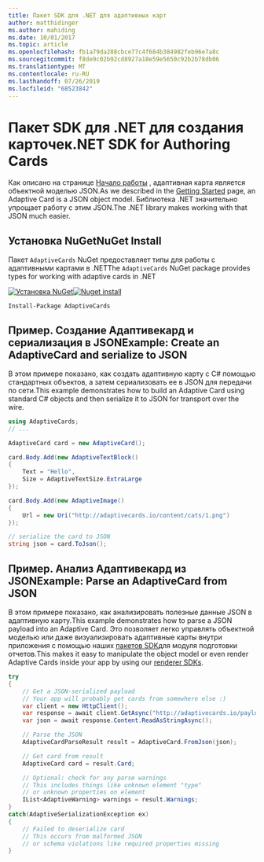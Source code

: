 ```yaml
---
title: Пакет SDK для .NET для адаптивных карт
author: matthidinger
ms.author: mahiding
ms.date: 10/01/2017
ms.topic: article
ms.openlocfilehash: fb1a79da288cbce77c4f684b384982feb96e7a8c
ms.sourcegitcommit: f8de9c02b92cd8927a18e59e5650c92b2b78db06
ms.translationtype: MT
ms.contentlocale: ru-RU
ms.lasthandoff: 07/26/2019
ms.locfileid: "68523842"
---
```

# <a name="net-sdk-for-authoring-cards"></a><span data-ttu-id="c0208-102">Пакет SDK для .NET для создания карточек</span><span class="sxs-lookup"><span data-stu-id="c0208-102">.NET SDK for Authoring Cards</span></span>

<span data-ttu-id="c0208-103">Как описано на странице [Начало работы](../../authoring-cards/getting-started.md) , адаптивная карта является объектной моделью JSON.</span><span class="sxs-lookup"><span data-stu-id="c0208-103">As we described in the [Getting Started](../../authoring-cards/getting-started.md) page, an Adaptive Card is a JSON object model.</span></span> <span data-ttu-id="c0208-104">Библиотека .NET значительно упрощает работу с этим JSON.</span><span class="sxs-lookup"><span data-stu-id="c0208-104">The .NET library makes working with that JSON much easier.</span></span>


## <a name="nuget-install"></a><span data-ttu-id="c0208-105">Установка NuGet</span><span class="sxs-lookup"><span data-stu-id="c0208-105">NuGet Install</span></span>
<span data-ttu-id="c0208-106">Пакет `AdaptiveCards` NuGet предоставляет типы для работы с адаптивными картами в .NET</span><span class="sxs-lookup"><span data-stu-id="c0208-106">The `AdaptiveCards` NuGet package provides types for working with adaptive cards in .NET</span></span>

<span data-ttu-id="c0208-107">[![Установка NuGet](https://img.shields.io/nuget/vpre/AdaptiveCards.svg)](https://www.nuget.org/packages/AdaptiveCards)</span><span class="sxs-lookup"><span data-stu-id="c0208-107">[![Nuget install](https://img.shields.io/nuget/vpre/AdaptiveCards.svg)](https://www.nuget.org/packages/AdaptiveCards)</span></span>

```console
Install-Package AdaptiveCards
```

## <a name="example-create-an-adaptivecard-and-serialize-to-json"></a><span data-ttu-id="c0208-108">Пример. Создание Адаптивекард и сериализация в JSON</span><span class="sxs-lookup"><span data-stu-id="c0208-108">Example: Create an AdaptiveCard and serialize to JSON</span></span>

<span data-ttu-id="c0208-109">В этом примере показано, как создать адаптивную карту с C# помощью стандартных объектов, а затем сериализовать ее в JSON для передачи по сети.</span><span class="sxs-lookup"><span data-stu-id="c0208-109">This example demonstrates how to build an Adaptive Card using standard C# objects and then serialize it to JSON for transport over the wire.</span></span>

```csharp
using AdaptiveCards;
// ...

AdaptiveCard card = new AdaptiveCard();

card.Body.Add(new AdaptiveTextBlock() 
{
    Text = "Hello",
    Size = AdaptiveTextSize.ExtraLarge
});

card.Body.Add(new AdaptiveImage() 
{
    Url = new Uri("http://adaptivecards.io/content/cats/1.png")
});

// serialize the card to JSON
string json = card.ToJson();
```

## <a name="example-parse-an-adaptivecard-from-json"></a><span data-ttu-id="c0208-110">Пример. Анализ Адаптивекард из JSON</span><span class="sxs-lookup"><span data-stu-id="c0208-110">Example: Parse an AdaptiveCard from JSON</span></span>

<span data-ttu-id="c0208-111">В этом примере показано, как анализировать полезные данные JSON в адаптивную карту.</span><span class="sxs-lookup"><span data-stu-id="c0208-111">This example demonstrates how to parse a JSON payload into an Adaptive Card.</span></span> <span data-ttu-id="c0208-112">Это позволяет легко управлять объектной моделью или даже визуализировать адаптивные карты внутри приложения с помощью наших [пакетов SDK](../../rendering-cards/getting-started.md)для модуля подготовки отчетов.</span><span class="sxs-lookup"><span data-stu-id="c0208-112">This makes it easy to manipulate the object model or even render Adaptive Cards inside your app by using our [renderer SDKs](../../rendering-cards/getting-started.md).</span></span>

```csharp
try
{
    // Get a JSON-serialized payload
    // Your app will probably get cards from somewhere else :)
    var client = new HttpClient();
    var response = await client.GetAsync("http://adaptivecards.io/payloads/ActivityUpdate.json");
    var json = await response.Content.ReadAsStringAsync();

    // Parse the JSON 
    AdaptiveCardParseResult result = AdaptiveCard.FromJson(json);

    // Get card from result
    AdaptiveCard card = result.Card;

    // Optional: check for any parse warnings
    // This includes things like unknown element "type"
    // or unknown properties on element
    IList<AdaptiveWarning> warnings = result.Warnings;
}
catch(AdaptiveSerializationException ex)
{
    // Failed to deserialize card 
    // This occurs from malformed JSON
    // or schema violations like required properties missing 
}
```
